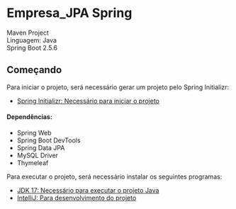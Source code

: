 # Empresa_JPA Spring

Maven Project
<br>Linguagem: Java
<br>Spring Boot 2.5.6

## Começando

Para iniciar o projeto, será necessário gerar um projeto pelo Spring Initializr:
- [Spring Initializr: Necessário para iniciar o projeto](https://start.spring.io/)
#### Dependências:
- Spring Web 
- Spring Boot DevTools
- Spring Data JPA
- MySQL Driver
- Thymeleaf

Para executar o projeto, será necessário instalar os seguintes programas:

- [JDK 17: Necessário para executar o projeto Java](https://www.oracle.com/java/technologies/javase/jdk17-archive-downloads.html)
- [IntelliJ: Para desenvolvimento do projeto](https://www.jetbrains.com/pt-br/idea/download/#section=windows)


